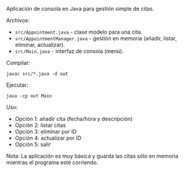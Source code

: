 Aplicación de consola en Java para gestión simple de citas.

Archivos:
- `src/Appointment.java` - clase modelo para una cita.
- `src/AppointmentManager.java` - gestión en memoria (añadir, listar, eliminar, actualizar).
- `src/Main.java` - interfaz de consola (menú).

Compilar:

    javac src/*.java -d out

Ejecutar:

    java -cp out Main

Uso:
- Opción 1: añadir cita (fecha/hora y descripción)
- Opción 2: listar citas
- Opción 3: eliminar por ID
- Opción 4: actualizar por ID
- Opción 5: salir

Nota: La aplicación es muy básica y guarda las citas sólo en memoria mientras el programa esté corriendo.
